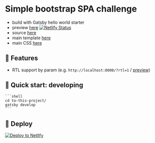 # Simple bootstrap SPA challenge

- build with Gatsby hello world starter
- preview [here](https://fxbb.netlify.app) [![Netlify Status](https://api.netlify.com/api/v1/badges/f0ab988c-14fd-4e26-b87d-973cfd02c32b/deploy-status)](https://app.netlify.com/sites/fxbb/deploys)
- source [here](https://github.com/bunnywong/fxbb/tree/master/src)
- main template [here](https://github.com/bunnywong/fxbb/blob/master/src/pages/index.js)
- main CSS [here](https://github.com/bunnywong/fxbb/blob/master/src/style.css)

## 🚀 Features

- RTL support by param (e.g. `http://localhost:8000/?rtl=1` / [preview](https://fxbb.netlify.app?ltr=1))

## 🚀 Quick start: developing

    ```shell
    cd to-this-project/
    gatsby develop
    ```

## 💫 Deploy

[![Deploy to Netlify](https://www.netlify.com/img/deploy/button.svg)](https://app.netlify.com/start/deploy?repository=https://github.com/gatsbyjs/gatsby-starter-hello-world)
